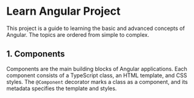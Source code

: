 # Learn Angular Project

This project is a guide to learning the basic and advanced concepts of Angular. The topics are ordered from simple to complex.

## 1. Components

Components are the main building blocks of Angular applications. Each component consists of a TypeScript class, an HTML template, and CSS styles. The `@Component` decorator marks a class as a component, and its metadata specifies the template and styles.